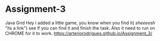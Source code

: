 # Assignment-3
Java Grid
Hey i added a little game, you know when you find it( *sheeeesh* "its a link")
see if you can find it and finish the task. Also it need to run on CHROME for it to work.
https://arteriorodrigues.github.io/Assignment_3/
